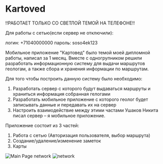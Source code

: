 # Kartoved
!!РАБОТАЕТ ТОЛЬКО СО СВЕТЛОЙ ТЕМОЙ НА ТЕЛЕФОНЕ!!


Для работы с сетью(если сервер не отключили):

логин: +71040000000
пароль: soso4ek123

Мобильное приложение "Картовед" было темой моей дипломной работы, написал за 1 месяц.
Вместе с одногрупником решили разработать информационную систему для выдачи маршрутов геологам, а также сбора и хранения информации по маршрутам.

Для того чтобы построить данную систему было необходимо:
1.	Разработать сервер с которого будут выдаваться маршруты и храниться информация собранная гелогами
2.	Разработать мобильное приложение с которого геолог будет записывать данные и передавать их на сервер
3.	Настроить взаимодействие между этими частами
Ушаков Никита писал сервер – я мобильное приложение.

Приложение состоит из 3 частей:
1.  Работа с сетью (Авторизация пользователя, выбор маршрута)
2.  Создание/удаление/изменение заметок
3.  Карты

![Main Page   network](https://user-images.githubusercontent.com/83010842/176411148-c997f653-6f0f-43fc-a2c3-fe2d87024568.png)
![network](https://user-images.githubusercontent.com/83010842/176411159-56bdcabc-9f02-45f1-980c-98dd826b929e.png)
